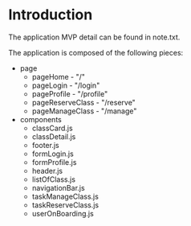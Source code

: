 # Introduction

The application MVP detail can be found in note.txt.

The application is composed of the following pieces:
* page
    * pageHome - "/"
    * pageLogin - "/login"
    * pageProfile - "/profile"
    * pageReserveClass - "/reserve"
    * pageManageClass - "/manage"
* components
    * classCard.js
    * classDetail.js
    * footer.js
    * formLogin.js
    * formProfile.js
    * header.js
    * listOfClass.js
    * navigationBar.js
    * taskManageClass.js
    * taskReserveClass.js
    * userOnBoarding.js

